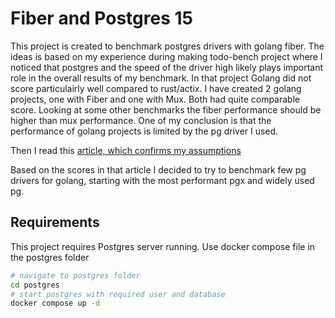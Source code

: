 # Fiber and Postgres 15

This project is created to benchmark postgres drivers with golang fiber.
The ideas is based on my experience during making todo-bench project where I noticed that postgres and the speed of the driver high likely plays important role in the overall results of my benchmark. In that project Golang did not score particulairly well compared to rust/actix. I have created 2 golang projects, one with Fiber and one with Mux. Both had quite comparable score. Looking at some other benchmarks the fiber performance should be higher than mux performance. One of my conclusion is that the performance of golang projects is limited by the pg driver I used.

Then I read this [article, which confirms my assumptions](https://levelup.gitconnected.com/fastest-postgresql-client-library-for-go-579fa97909fb#:~:text=By%20looking%20at%20the%20result,based%20on%20your%20own%20environment.)

Based on the scores in that article I decided to try to benchmark few pg drivers for golang, starting with the most performant pgx and widely used pg.


## Requirements

This project requires Postgres server running. Use docker compose file in the postgres folder

```bash
# navigate to postgres folder
cd postgres
# start postgres with required user and database
docker compose up -d
```

